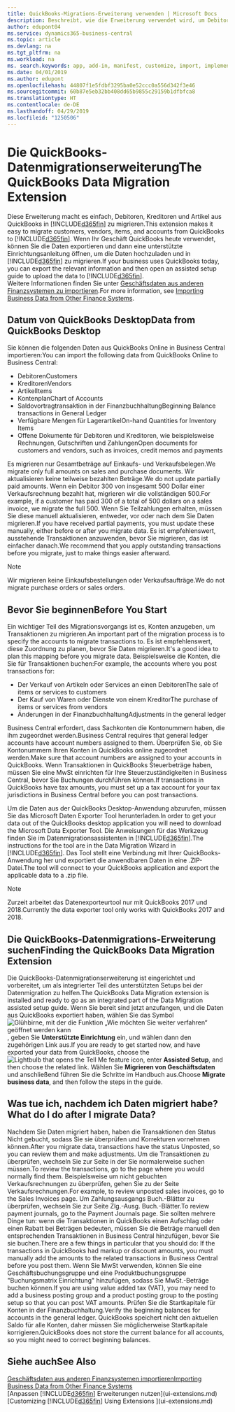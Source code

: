 ```yaml
---
title: QuickBooks-Migrations-Erweiterung verwenden | Microsoft Docs
description: Beschreibt, wie die Erweiterung verwendet wird, um Debitoren, Kreditoren, Artikel und Konten aus QuickBooks Desktop zu Business Central zu importieren.
author: edupont04
ms.service: dynamics365-business-central
ms.topic: article
ms.devlang: na
ms.tgt_pltfrm: na
ms.workload: na
ms. search.keywords: app, add-in, manifest, customize, import, implement
ms.date: 04/01/2019
ms.author: edupont
ms.openlocfilehash: 44807f1e5fdbf3295ba0e52ccc0a556d342f3e46
ms.sourcegitcommit: 60b87e5eb32bb408dd65b9855c29159b1dfbfca8
ms.translationtype: HT
ms.contentlocale: de-DE
ms.lasthandoff: 04/29/2019
ms.locfileid: "1250506"
---
```

# <a name="the-quickbooks-data-migration-extension"></a><span data-ttu-id="38ad9-103">Die QuickBooks-Datenmigrationserweiterung</span><span class="sxs-lookup"><span data-stu-id="38ad9-103">The QuickBooks Data Migration Extension</span></span>
<span data-ttu-id="38ad9-104">Diese Erweiterung macht es einfach, Debitoren, Kreditoren und Artikel aus QuickBooks in [!INCLUDE[d365fin](includes/d365fin_md.md)] zu migrieren.</span><span class="sxs-lookup"><span data-stu-id="38ad9-104">This extension makes it easy to migrate customers, vendors, items, and accounts from QuickBooks to [!INCLUDE[d365fin](includes/d365fin_md.md)].</span></span> <span data-ttu-id="38ad9-105">Wenn Ihr Geschäft QuickBooks heute verwendet, können Sie die Daten exportieren und dann eine unterstützte Einrichtungsanleitung öffnen, um die Daten hochzuladen und in [!INCLUDE[d365fin](includes/d365fin_md.md)] zu migrieren.</span><span class="sxs-lookup"><span data-stu-id="38ad9-105">If your business uses QuickBooks today, you can export the relevant information and then open an assisted setup guide to upload the data to [!INCLUDE[d365fin](includes/d365fin_md.md)].</span></span>  
<span data-ttu-id="38ad9-106">Weitere Informationen finden Sie unter [Geschäftsdaten aus anderen Finanzsystemen zu importieren](across-import-data-configuration-packages.md).</span><span class="sxs-lookup"><span data-stu-id="38ad9-106">For more information, see [Importing Business Data from Other Finance Systems](across-import-data-configuration-packages.md).</span></span>

## <a name="data-from-quickbooks-desktop"></a><span data-ttu-id="38ad9-107">Datum von QuickBooks Desktop</span><span class="sxs-lookup"><span data-stu-id="38ad9-107">Data from QuickBooks Desktop</span></span>
 
<span data-ttu-id="38ad9-108">Sie können die folgenden Daten aus QuickBooks Online in Business Central importieren:</span><span class="sxs-lookup"><span data-stu-id="38ad9-108">You can import the following data from QuickBooks Online to Business Central:</span></span>

- <span data-ttu-id="38ad9-109">Debitoren</span><span class="sxs-lookup"><span data-stu-id="38ad9-109">Customers</span></span>  
- <span data-ttu-id="38ad9-110">Kreditoren</span><span class="sxs-lookup"><span data-stu-id="38ad9-110">Vendors</span></span>  
- <span data-ttu-id="38ad9-111">Artikel</span><span class="sxs-lookup"><span data-stu-id="38ad9-111">Items</span></span>  
- <span data-ttu-id="38ad9-112">Kontenplan</span><span class="sxs-lookup"><span data-stu-id="38ad9-112">Chart of Accounts</span></span>  
- <span data-ttu-id="38ad9-113">Saldovortragtransaktion in der Finanzbuchhaltung</span><span class="sxs-lookup"><span data-stu-id="38ad9-113">Beginning Balance transactions in General Ledger</span></span>  
- <span data-ttu-id="38ad9-114">Verfügbare Mengen für Lagerartikel</span><span class="sxs-lookup"><span data-stu-id="38ad9-114">On-hand Quantities for Inventory Items</span></span>  
- <span data-ttu-id="38ad9-115">Offene Dokumente für Debitoren und Kreditoren, wie beispielsweise Rechnungen, Gutschriften und Zahlungen</span><span class="sxs-lookup"><span data-stu-id="38ad9-115">Open documents for customers and vendors, such as invoices, credit memos and payments</span></span>  

<span data-ttu-id="38ad9-116">Es migrieren nur Gesamtbeträge auf Einkaufs- und Verkaufsbelegen.</span><span class="sxs-lookup"><span data-stu-id="38ad9-116">We migrate only full amounts on sales and purchase documents.</span></span> <span data-ttu-id="38ad9-117">Wir aktualisieren keine teilweise bezahlten Beträge.</span><span class="sxs-lookup"><span data-stu-id="38ad9-117">We do not update partially paid amounts.</span></span> <span data-ttu-id="38ad9-118">Wenn ein Debitor 300 von insgesamt 500 Dollar einer Verkaufsrechnung bezahlt hat, migrieren wir die vollständigen 500.</span><span class="sxs-lookup"><span data-stu-id="38ad9-118">For example, if a customer has paid 300 of a total of 500 dollars on a sales invoice, we migrate the full 500.</span></span> <span data-ttu-id="38ad9-119">Wenn Sie Teilzahlungen erhalten, müssen Sie diese manuell aktualisieren, entweder, vor oder nach dem Sie Daten migrieren.</span><span class="sxs-lookup"><span data-stu-id="38ad9-119">If you have received partial payments, you must update these manually, either before or after you migrate data.</span></span> <span data-ttu-id="38ad9-120">Es ist empfehlenswert, ausstehende Transaktionen anzuwenden, bevor Sie migrieren, das ist einfacher danach.</span><span class="sxs-lookup"><span data-stu-id="38ad9-120">We recommend that you apply outstanding transactions before you migrate, just to make things easier afterward.</span></span>

> [!NOTE]
> <span data-ttu-id="38ad9-121">Wir migrieren keine Einkaufsbestellungen oder Verkaufsaufträge.</span><span class="sxs-lookup"><span data-stu-id="38ad9-121">We do not migrate purchase orders or sales orders.</span></span>

## <a name="before-you-start"></a><span data-ttu-id="38ad9-122">Bevor Sie beginnen</span><span class="sxs-lookup"><span data-stu-id="38ad9-122">Before You Start</span></span>
<span data-ttu-id="38ad9-123">Ein wichtiger Teil des Migrationsvorgangs ist es, Konten anzugeben, um Transaktionen zu migrieren.</span><span class="sxs-lookup"><span data-stu-id="38ad9-123">An important part of the migration process is to specify the accounts to migrate transactions to.</span></span> <span data-ttu-id="38ad9-124">Es ist empfehlenswert, diese Zuordnung zu planen, bevor Sie Daten migrieren.</span><span class="sxs-lookup"><span data-stu-id="38ad9-124">It's a good idea to plan this mapping before you migrate data.</span></span> <span data-ttu-id="38ad9-125">Beispielsweise die Konten, die Sie für Transaktionen buchen:</span><span class="sxs-lookup"><span data-stu-id="38ad9-125">For example, the accounts where you post transactions for:</span></span>

- <span data-ttu-id="38ad9-126">Der Verkauf von Artikeln oder Services an einen Debitoren</span><span class="sxs-lookup"><span data-stu-id="38ad9-126">The sale of items or services to customers</span></span>  
- <span data-ttu-id="38ad9-127">Der Kauf von Waren oder Dienste von einem Kreditor</span><span class="sxs-lookup"><span data-stu-id="38ad9-127">The purchase of items or services from vendors</span></span>  
- <span data-ttu-id="38ad9-128">Änderungen in der Finanzbuchhaltung</span><span class="sxs-lookup"><span data-stu-id="38ad9-128">Adjustments in the general ledger</span></span>  

<span data-ttu-id="38ad9-129">Business Central erfordert, dass Sachkonten die Kontonummern haben, die ihm zugeordnet werden.</span><span class="sxs-lookup"><span data-stu-id="38ad9-129">Business Central requires that general ledger accounts have account numbers assigned to them.</span></span> <span data-ttu-id="38ad9-130">Überprüfen Sie, ob Sie Kontonummern Ihren Konten in QuickBooks online zugeordnet werden.</span><span class="sxs-lookup"><span data-stu-id="38ad9-130">Make sure that account numbers are assigned to your accounts in QuickBooks.</span></span>
<span data-ttu-id="38ad9-131">Wenn Transaktionen in QuickBooks Steuerbeträge haben, müssen Sie eine MwSt einrichten für Ihre Steuerzuständigkeiten in Business Central, bevor Sie Buchungen durchführen können.</span><span class="sxs-lookup"><span data-stu-id="38ad9-131">If transactions in QuickBooks have tax amounts, you must set up a tax account for your tax jurisdictions in Business Central before you can post transactions.</span></span>

<span data-ttu-id="38ad9-132">Um die Daten aus der QuickBooks Desktop-Anwendung abzurufen, müssen Sie das Microsoft Daten Exporter Tool herunterladen.</span><span class="sxs-lookup"><span data-stu-id="38ad9-132">In order to get your data out of the QuickBooks desktop application you will need to download the Microsoft Data Exporter Tool.</span></span>  <span data-ttu-id="38ad9-133">Die Anweisungen für das Werkzeug finden Sie im Datenmigrationsassistenten in [!INCLUDE[d365fin](includes/d365fin_md.md)].</span><span class="sxs-lookup"><span data-stu-id="38ad9-133">The instructions for the tool are in the Data Migration Wizard in [!INCLUDE[d365fin](includes/d365fin_md.md)].</span></span> <span data-ttu-id="38ad9-134">Das Tool stellt eine Verbindung mit Ihrer QuickBooks-Anwendung her und exportiert die anwendbaren Daten in eine .ZIP-Datei.</span><span class="sxs-lookup"><span data-stu-id="38ad9-134">The tool will connect to your QuickBooks application and export the applicable data to a .zip file.</span></span>  

> [!NOTE]
> <span data-ttu-id="38ad9-135">Zurzeit arbeitet das Datenexporteurtool nur mit QuickBooks 2017 und 2018.</span><span class="sxs-lookup"><span data-stu-id="38ad9-135">Currently the data exporter tool only works with QuickBooks 2017 and 2018.</span></span>

## <a name="finding-the-quickbooks-data-migration-extension"></a><span data-ttu-id="38ad9-136">Die QuickBooks-Datenmigrations-Erweiterung suchen</span><span class="sxs-lookup"><span data-stu-id="38ad9-136">Finding the QuickBooks Data Migration Extension</span></span>
<span data-ttu-id="38ad9-137">Die QuickBooks-Datenmigrationserweiterung ist eingerichtet und vorbereitet, um als integrierter Teil des unterstützten Setups bei der Datenmigration zu helfen.</span><span class="sxs-lookup"><span data-stu-id="38ad9-137">The QuickBooks Data Migration extension is installed and ready to go as an integrated part of the Data Migration assisted setup guide.</span></span> <span data-ttu-id="38ad9-138">Wenn Sie bereit sind jetzt anzufangen, und die Daten aus QuickBooks exportiert haben, wählen Sie das Symbol ![Glühbirne, mit der die Funktion „Wie möchten Sie weiter verfahren“ geöffnet werden kann](media/ui-search/search_small.png "Wie möchten Sie weiter verfahren"), geben Sie **Unterstützte Einrichtung** ein, und wählen dann den zugehörigen Link aus.</span><span class="sxs-lookup"><span data-stu-id="38ad9-138">If you are ready to get started now, and have exported your data from QuickBooks, choose the ![Lightbulb that opens the Tell Me feature](media/ui-search/search_small.png "Tell me what you want to do") icon, enter **Assisted Setup**, and then choose the related link.</span></span> <span data-ttu-id="38ad9-139">Wählen Sie **Migrieren von Geschäftsdaten** und anschließend führen Sie die Schritte im Handbuch aus.</span><span class="sxs-lookup"><span data-stu-id="38ad9-139">Choose **Migrate business data**, and then follow the steps in the guide.</span></span>  

## <a name="what-do-i-do-after-i-migrate-data"></a><span data-ttu-id="38ad9-140">Was tue ich, nachdem ich Daten migriert habe?</span><span class="sxs-lookup"><span data-stu-id="38ad9-140">What do I do after I migrate Data?</span></span>
<span data-ttu-id="38ad9-141">Nachdem Sie Daten migriert haben, haben die Transaktionen den Status Nicht gebucht, sodass Sie sie überprüfen und Korrekturen vornehmen können.</span><span class="sxs-lookup"><span data-stu-id="38ad9-141">After you migrate data, transactions have the status Unposted, so you can review them and make adjustments.</span></span> <span data-ttu-id="38ad9-142">Um die Transaktionen zu überprüfen, wechseln Sie zur Seite in der Sie normalerweise suchen müssen.</span><span class="sxs-lookup"><span data-stu-id="38ad9-142">To review the transactions, go to the page where you would normally find them.</span></span> <span data-ttu-id="38ad9-143">Beispielsweise um nicht gebuchten Verkaufsrechnungen zu überprüfen, gehen Sie zu der Seite Verkaufsrechnungen.</span><span class="sxs-lookup"><span data-stu-id="38ad9-143">For example, to review unposted sales invoices, go to the Sales Invoices page.</span></span> <span data-ttu-id="38ad9-144">Um Zahlungsausgangs Buch.-Blätter zu überprüfen, wechseln Sie zur Seite Zlg.-Ausg. Buch.-Blätter.</span><span class="sxs-lookup"><span data-stu-id="38ad9-144">To review payment journals, go to the Payment Journals page.</span></span>
<span data-ttu-id="38ad9-145">Sie sollten mehrere Dinge tun: wenn die Transaktionen in QuickBooks einen Aufschlag oder einen Rabatt bei Beträgen bedeuten, müssen Sie die Beträge manuell den entsprechenden Transaktionen in Business Central hinzufügen, bevor Sie sie buchen.</span><span class="sxs-lookup"><span data-stu-id="38ad9-145">There are a few things in particular that you should do: If the transactions in QuickBooks had markup or discount amounts, you must manually add the amounts to the related transactions in Business Central before you post them.</span></span>
<span data-ttu-id="38ad9-146">Wenn Sie MwSt verwenden, können Sie eine Geschäftsbuchungsgruppe und eine Produktbuchungsgruppe "Buchungsmatrix Einrichtung" hinzufügen, sodass Sie MwSt.-Beträge buchen können.</span><span class="sxs-lookup"><span data-stu-id="38ad9-146">If you are using value added tax (VAT), you may need to add a business posting group and a product posting group to the posting setup so that you can post VAT amounts.</span></span>
<span data-ttu-id="38ad9-147">Prüfen Sie die Startkapitale für Konten in der Finanzbuchhaltung.</span><span class="sxs-lookup"><span data-stu-id="38ad9-147">Verify the beginning balances for accounts in the general ledger.</span></span> <span data-ttu-id="38ad9-148">QuickBooks speichert nicht den aktuellen Saldo für alle Konten, daher müssen Sie möglicherweise Startkapitale korrigieren.</span><span class="sxs-lookup"><span data-stu-id="38ad9-148">QuickBooks does not store the current balance for all accounts, so you might need to correct beginning balances.</span></span>

## <a name="see-also"></a><span data-ttu-id="38ad9-149">Siehe auch</span><span class="sxs-lookup"><span data-stu-id="38ad9-149">See Also</span></span>
[<span data-ttu-id="38ad9-150">Geschäftsdaten aus anderen Finanzsystemen importieren</span><span class="sxs-lookup"><span data-stu-id="38ad9-150">Importing Business Data from Other Finance Systems</span></span>](across-import-data-configuration-packages.md)  
<span data-ttu-id="38ad9-151">[Anpassen [!INCLUDE[d365fin](includes/d365fin_md.md)] Erweiterungen nutzen](ui-extensions.md)</span><span class="sxs-lookup"><span data-stu-id="38ad9-151">[Customizing [!INCLUDE[d365fin](includes/d365fin_md.md)] Using Extensions ](ui-extensions.md)</span></span>  
